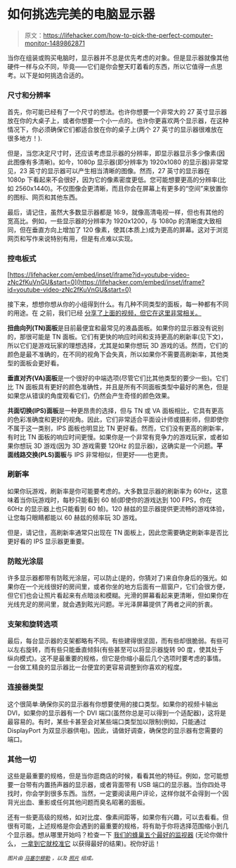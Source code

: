 # 如何挑选完美的电脑显示器

> 原文：<https://lifehacker.com/how-to-pick-the-perfect-computer-monitor-1489862871>

当你在组装或购买电脑时，显示器并不总是优先考虑的对象。但是显示器就像其他硬件一样与众不同，毕竟——它们是你会整天盯着看的东西，所以它值得一点思考。以下是如何挑选合适的。



### 尺寸和分辨率

首先，你可能已经有了一个尺寸的想法。也许你想要一个非常大的 27 英寸显示器放在你的大桌子上，或者你想要一个小一点的。也许你更喜欢两个显示器，在这种情况下，你必须确保它们都适合放在你的桌子上(两个 27 英寸的显示器很难放在很多地方！).

但是，当您决定尺寸时，还应该考虑显示器的分辨率，即显示器显示多少像素(因此图像有多清晰)。如今，1080p 显示器(即分辨率为 1920x1080 的显示器)非常常见，23 英寸的显示器可以产生相当清晰的图像。然而，27 英寸的显示器在 1080p 下看起来不会很好，因为它的像素密度更低。您可能想要更高的分辨率(比如 2560x1440)。不仅图像会更清晰，而且你会在屏幕上有更多的“空间”来放置你的图标、网页和其他东西。

最后，请记住，虽然大多数显示器都是 16:9，就像高清电视一样，但也有其他的宽高比。例如，一些显示器的分辨率为 1920x1200，与 1080p 的清晰度大致相同，但在垂直方向上增加了 120 像素，使其(本质上)成为更高的屏幕。这对于浏览网页和写作来说特别有用，但是有点难以实现。

### 控电板式

 [https://lifehacker.com/embed/inset/iframe?id=youtube-video-zNc2fKuVnGU&start=0](https://lifehacker.com/embed/inset/iframe?id=youtube-video-zNc2fKuVnGU&start=0) 

接下来，想想你想从你的小组得到什么。有几种不同类型的面板，每一种都有不同的用途。在 之前，我们已经 [分享了上面的视频，但它在这里非常相关。](https://lifehacker.com/know-the-difference-between-types-of-computer-monitors-5992723)

**扭曲向列(TN)面板**是目前最便宜和最常见的液晶面板。如果你的显示器没有说别的，那很可能是 TN 面板。它们有更快的响应时间和支持更高的刷新率(见下文)，所以它们是游戏玩家的理想选择，尤其是如果你想玩 3D 游戏的话。然而，它们的颜色是最不准确的，在不同的视角下会失真，所以如果你不需要高刷新率，其他类型的面板会更好看。

**垂直对齐(VA)面板**是一个很好的中端选项(尽管它们比其他类型的要少一些)。它们比 TN 面板具有更好的颜色准确性，并且是所有不同面板类型中最好的黑色，但是如果您从错误的角度观看它们，仍然会产生奇怪的颜色效果。

**共面切换(IPS)面板**是一种更昂贵的选择，但与 TN 或 VA 面板相比，它具有更高的色彩准确度和更好的视角。因此，它们非常适合平面设计师或摄影师，但即使你不属于这一类别，IPS 面板也明显比 TN 更好看。然而，它们没有更高的刷新率，有时比 TN 面板的响应时间更慢。如果你是一个非常有竞争力的游戏玩家，或者如果你想玩 3D 游戏(因为 3D 游戏需要 120Hz 的显示器)，这确实是一个问题。**平面线路交换(PLS)面板**与 IPS 非常相似，但更好——也更贵。

### 刷新率

如果你玩游戏，刷新率是你可能要考虑的。大多数显示器的刷新率为 60Hz，这意味着当你玩游戏时，每秒只能看到 60 帧(即使你的游戏达到 100 FPS，你在 60Hz 的显示器上也只能看到 60 帧)。120 赫兹的显示器提供更流畅的游戏体验，让您每只眼睛都能以 60 赫兹的频率玩 3D 游戏。

但是，请记住，高刷新率通常只出现在 TN 面板上，因此您需要确定刷新率是否比更好看的 IPS 显示器更重要。

### 防眩光涂层

许多显示器都带有防眩光涂层，可以防止(是的，你猜对了)来自你身后的强光。如果你在一个光线很好的房间里，或者你坐的地方后面有一扇窗户，它们会很方便，但它们也会让照片看起来有点暗淡和模糊。光滑的屏幕看起来更清晰，但如果你在光线充足的房间里，就会遇到眩光问题。半光泽屏幕提供了两者之间的折衷。

### 支架和旋转选项

最后，每台显示器的支架都略有不同。有些建得很坚固，而有些却很脆弱。有些可以左右旋转，而有些只能垂直倾斜(有些甚至可以将显示器旋转 90 度，使其处于纵向模式)。这不是最重要的规格，但它是你缩小最后几个选项时要考虑的事情。一台做工精良的显示器比一台便宜的更容易调整到你喜欢的程度。

### 连接器类型

这个很简单:确保你买的显示器有你想要使用的接口类型。如果你的视频卡输出 DVI，如果你的显示器有一个 DVI 端口(虽然你总是可以得到一个适配器)，这将是最容易的。有时，某些卡甚至会对某些端口类型加以限制(例如，只能通过 DisplayPort 为双显示器供电)。因此，请做好调查，确保您的显示器有您需要的端口。

### 其他一切

这些是最重要的规格，但是当你逛商店的时候，看看其他的特征。例如，您可能想要一台带有内置扬声器的显示器，或者背面带有 USB 端口的显示器。当你四处寻找时，你会学到很多东西。当然，一定要阅读用户评论，这样你就不会得到一个因背光出血、重影或任何其他问题而臭名昭著的面板。

还有一些更高级的规格，如对比度、像素间距等，如果你有兴趣，可以去看看。但很有可能，上述规格是你会遇到的最重要的规格，将有助于你将选择范围缩小到几个显示器。想从哪里开始吗？检查一下 [我们的蜂巢五个最好的监视器](https://lifehacker.com/five-best-computer-monitors-5966781) (无论你做什么， [一拿到它就校准它](http://lifehacker.com/how-do-i-calibrate-my-computers-monitor-for-the-best-pi-5882632) 以获得最好的结果)。祝你好运！

<small>*图片由*</small> [<small>*马塞尔穆勒*</small>](http://en.wikipedia.org/wiki/File:LCD_screen_sizes.svg) <small>*，以及*</small> [<small>*照片*</small>](http://www.photodon.com/c/LCD-Protective-Films.html) <small>*组成。*</small>